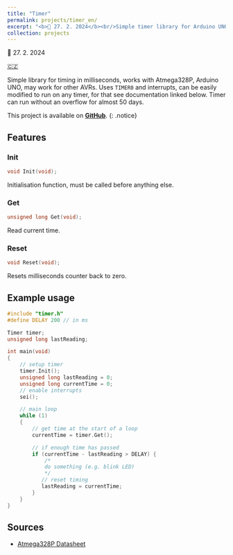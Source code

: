 ```yaml
---
title: "Timer"
permalink: projects/timer_en/
excerpt: "<b>📅 27. 2. 2024</b><br/>Simple timer library for Arduino UNO, Atmega328P and other similar AVRs."
collection: projects
---
```

📅 27. 2. 2024

[🇨🇿](/projects/timer_cs/)


Simple library for timing in milliseconds, works with Atmega328P, Arduino UNO, may work for other AVRs. Uses `TIMER0` and interrupts, can be easily modified to run on any timer, for that see documentation linked below. Timer can run without an overflow for almost 50 days.

This project is available on [**GitHub**](https://github.com/v-dvorak/timer).
{: .notice}

## Features

### Init

```cpp
void Init(void);
```

Initialisation function, must be called before anything else.

### Get

```cpp
unsigned long Get(void);
```

Read current time.

### Reset

```cpp
void Reset(void);
```

Resets milliseconds counter back to zero.

## Example usage

```cpp
#include "timer.h"
#define DELAY 200 // in ms

Timer timer;
unsigned long lastReading;

int main(void)
{
    // setup timer
    timer.Init();
    unsigned long lastReading = 0;
    unsigned long currentTime = 0;
    // enable interrupts
	sei();

	// main loop
	while (1)
	{
        // get time at the start of a loop
        currentTime = timer.Get();

        // if enough time has passed
        if (currentTime - lastReading > DELAY) {
            /* 
            do something (e.g. blink LED)
            */
           // reset timing
           lastReading = currentTime;
        }
    }
}

```

## Sources

- [Atmega328P Datasheet](https://ww1.microchip.com/downloads/en/DeviceDoc/Atmel-7810-Automotive-Microcontrollers-ATmega328P_Datasheet.pdf)